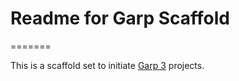 # Readme for Garp Scaffold
=======

This is a scaffold set to initiate [Garp 3](https://github.com/grrr-amsterdam/garp3) projects.
